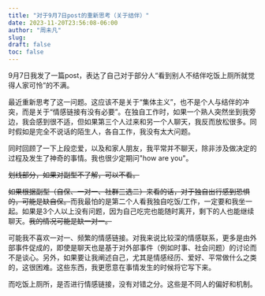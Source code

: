 ```yaml
---
title: "对于9月7日post的重新思考（关于结伴）"
date: 2023-11-20T23:56:08-06:00
author: "周未凡"
slug:
draft: false
toc: false
---
```

<p>9月7日我发了一篇post，表达了自己对于部分人“看到别人不结伴吃饭上厕所就觉得人家可怜”的不满。</p>
<p>最近重新思考了这一问题。这应该不是关于“集体主义”，也不是个人与结伴的冲突，而是关于“情感链接有没有必要”。在独自工作时，如果一个熟人突然坐到我旁边，我会感到很不适，但如果第三个人过来和另一个人聊天，我反而放松很多。同时假如是完全不说话的陌生人，各自工作，我没有太大问题。</p>
<p>同时回顾了一下上段恋爱，以及和家人朋友，我平常并不聊天，除非涉及做决定的过程及发生了神奇的事情。我也很少定期问"how are you"。</p>
<p><del>划线部分，如果对副型不了解，可以不看。</del></p>
<del>如果根据副型（自保、一对一、社群三选二）来看的话，对于独自出行感到恐惧的，可能是缺自保。</del>而我最怕的是第二个人看我独自吃饭/工作，一定要和我坐一起。如果是3个人以上没有问题，因为自己吃完也能随时离开，剩下的人也能继续聊天。<del>我的情况可能是缺一对一。</del>
<p>可能我不喜欢一对一、频繁的情感链接。对我来说比较深的情感联系，更多是由外部事件促成的，即使是聊天也是基于对外部事件（例如时事、社会问题）的讨论而不是谈心。另外，如果要让我阐述自己，尤其是情感经历、爱好、平常做什么之类的，这很困难。这些东西，我更愿意在事情发生的时候将它写下来。</p>
<p>而吃饭上厕所，是否进行情感链接，没有对错之分。这些是不同人的偏好和机制。</p>